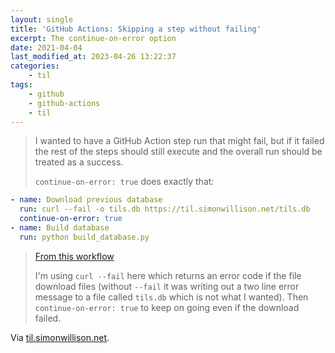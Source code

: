 ```yaml
---
layout: single
title: 'GitHub Actions: Skipping a step without failing'
excerpt: The continue-on-error option
date: 2021-04-04
last_modified_at: 2023-04-26 13:22:37
categories:
    - til
tags:
    - github
    - github-actions
    - til
---
```


> I wanted to have a GitHub Action step run that might fail,
> but if it failed the rest of the steps should still execute and the overall run should be treated as a success.
>
> `continue-on-error: true` does exactly that:

```yaml
- name: Download previous database
  run: curl --fail -o tils.db https://til.simonwillison.net/tils.db
  continue-on-error: true
- name: Build database
  run: python build_database.py
```

> [From this workflow](https://github.com/simonw/til/blob/7d799a24921f66e585b8a6b8756b7f8040c899df/.github/workflows/build.yml#L32-L36)
>
> I'm using `curl --fail` here which returns an error code if the file download files
> (without `--fail` it was writing out a two line error message to a file called `tils.db` which is not what I wanted).
> Then `continue-on-error: true` to keep on going even if the download failed.

Via [til.simonwillison.net](https://github.com/simonw/til/blob/main/github-actions/continue-on-error.md).
